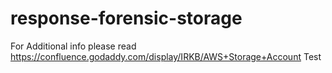 # response-forensic-storage
For Additional info please read
https://confluence.godaddy.com/display/IRKB/AWS+Storage+Account
Test
